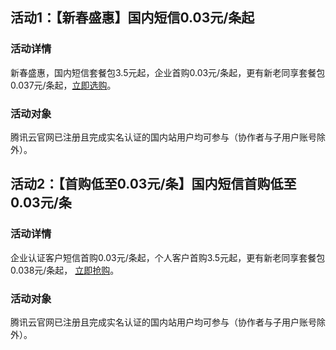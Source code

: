 ## 活动1：【新春盛惠】国内短信0.03元/条起
### 活动详情
新春盛惠，国内短信套餐包3.5元起，企业首购0.03元/条起，更有新老同享套餐包0.037元/条起，[立即选购](https://cloud.tencent.com/act/pro/2023season_video?from=19734)。

### 活动对象
腾讯云官网已注册且完成实名认证的国内站用户均可参与（协作者与子用户账号除外）。


## 活动2：【首购低至0.03元/条】国内短信首购低至0.03元/条
### 活动详情
企业认证客户短信首购0.03元/条起，个人客户首购3.5元起，更有新老同享套餐包0.038元/条起， [立即抢购](https://cloud.tencent.com/act/pro/csms?from=14571)。

### 活动对象
腾讯云官网已注册且完成实名认证的国内站用户均可参与（协作者与子用户账号除外）。

